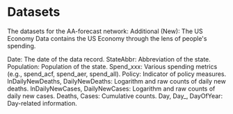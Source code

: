 # Datasets

The datasets for the AA-forecast network:
Additional (New):
The US Economy Data contains the US Economy through the lens of people's spending.

Date: The date of the data record.
StateAbbr: Abbreviation of the state.
Population: Population of the state.
Spend_xxx: Various spending metrics (e.g., spend_acf, spend_aer, spend_all).
Policy: Indicator of policy measures.
lnDailyNewDeaths, DailyNewDeaths: Logarithm and raw counts of daily new deaths.
lnDailyNewCases, DailyNewCases: Logarithm and raw counts of daily new cases.
Deaths, Cases: Cumulative counts.
Day, Day_, DayOfYear: Day-related information.

